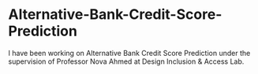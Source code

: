 # Alternative-Bank-Credit-Score-Prediction
I have been working on Alternative Bank Credit Score Prediction under the supervision of Professor Nova Ahmed at Design Inclusion &amp; Access Lab. 
